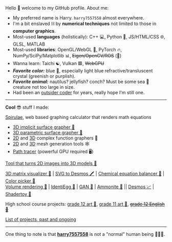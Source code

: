 Hello 👋 welcome to my GitHub profile. About me:
 - My preferred name is Harry. `harry7557558` almost everywhere.
 - I'm a bit enslaved ⛓️ by **numerical techniques** not limited to those in **computer graphics**.
 - Most-used **languages** (holistically): C++ 💻, Python 🐍, JS/HTML/CSS 🌐, GLSL, MATLAB
 - Most-used **libraries**: OpenGL/WebGL 🎨, PyTorch 🔥, NumPy/SciPy/Matplotlib 📊, ~~Eigen/OpenCV/ROS~~ (👀)
 - Wanna learn: Taichi ☯️, Vulkan 🟥, ~~WebGPU~~
 - ***Favorite color:*** blue 💙, especially light blue refractive/transluscent crystal (greenish or purplish).
 - ***Favorite animal:*** nautilus? jellyfish? conch? Must be some sea 🌊 creature not too large in size.
 - Had been an [outsider coder](https://en.wikipedia.org/wiki/Outsider_art) for years, really hope I'm still one.

----

**Cool** 😎 stuff I made:

[Spirulae](https://spirulae.github.io), web based graphing calculator that renders math equations
 - [3D implicit surface grapher 🐙](https://spirulae.github.io/implicit3/)
 - [3D parametric surface grapher 🐚](https://spirulae.github.io/paramsurf/)
 - [2D](https://spirulae.github.io/complex/) and [3D](https://spirulae.github.io/complex3/) complex function graphers 🌈
 - [2D](https://spirulae.github.io/meshgen2/) and [3D](https://spirulae.github.io/meshgen3/) mesh generation tools 🕸️
 - [Path tracer](https://spirulae.github.io/implicit3-rt/) (powerful GPU required 🖥️)

[Tool that turns 2D images into 3D models 🦀](https://harry7557558.github.io/img23d/)  

[3D matrix visualizer 📐](https://harry7557558.github.io/tools/matrixv.html) | [SVG to Desmos 🖍️](https://github.com/harry7557558/svg-to-desmos) |
[Chemical equation balancer 🧪](https://harry7557558.github.io/tools/chemequ.html) |
[Color picker 🎨](https://harry7557558.github.io/tools/colorpicker.html)  
[Volume rendering 🧠](https://harry7557558.github.io/Graphics/raytracing/webgl_volume/) |
[IdentiEgg 🥚](https://harry7557558.github.io/art/dyed-egg/) |
[GAN 🥸](https://harry7557558.github.io/Graphics/fitting/dcgan/ffhq_convtrans_vae_2/webgl/) |
[Ammonite 🦑](https://harry7557558.github.io/art/desmos-ammonite/) ||
[Desmos 📈](https://harry7557558.github.io/desmos/) |
[Shadertoy 🌅](https://harry7557558.github.io/shadertoy/)  

High school course projects:
[grade 12 art 🔮](https://harry7557558.github.io/AVI4M-ISP/),
[grade 11 art 👀](https://harry7557558.github.io/Graphics/UI/Homework/AVI3M/),
~~[grade 12 English 👴](https://harry7557558.github.io/art/molm/)~~  

[List of projects, past and ongoing](./list-of-projects.md)

-----

One thing to note is that
[**harry7557558**](https://harry7557558.github.io/) is not a "normal" human being 🤖😈🤒.
